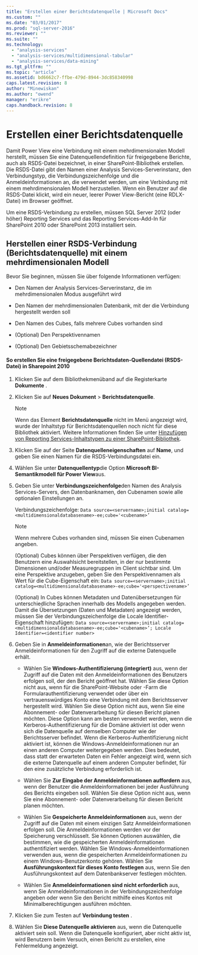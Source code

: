 ```yaml
---
title: "Erstellen einer Berichtsdatenquelle | Microsoft Docs"
ms.custom: ""
ms.date: "03/01/2017"
ms.prod: "sql-server-2016"
ms.reviewer: ""
ms.suite: ""
ms.technology: 
  - "analysis-services"
  - "analysis-services/multidimensional-tabular"
  - "analysis-services/data-mining"
ms.tgt_pltfrm: ""
ms.topic: "article"
ms.assetid: bd6662c7-ffbe-479d-8944-3dc858340998
caps.latest.revision: 8
author: "Minewiskan"
ms.author: "owend"
manager: "erikre"
caps.handback.revision: 8
---
```

# Erstellen einer Berichtsdatenquelle
  Damit Power View eine Verbindung mit einem mehrdimensionalen Modell herstellt, müssen Sie eine Datenquellendefinition für freigegebene Berichte, auch als RSDS-Datei bezeichnet, in einer SharePoint-Bibliothek erstellen. Die RSDS-Datei gibt den Namen einer Analysis Services-Serverinstanz, den Verbindungstyp, die Verbindungszeichenfolge und die Anmeldeinformationen an, die verwendet werden, um eine Verbindung mit einem mehrdimensionalen Modell herzustellen. Wenn ein Benutzer auf die RSDS-Datei klickt, wird ein neuer, leerer Power View-Bericht (eine RDLX-Datei) im Browser geöffnet.  
  
 Um eine RSDS-Verbindung zu erstellen, müssen SQL Server 2012 (oder höher) Reporting Services und das Reporting Services-Add-In für SharePoint 2010 oder SharePoint 2013 installiert sein.  
  
## Herstellen einer RSDS-Verbindung (Berichtsdatenquelle) mit einem mehrdimensionalen Modell  
 Bevor Sie beginnen, müssen Sie über folgende Informationen verfügen:  
  
-   Den Namen der Analysis Services-Serverinstanz, die im mehrdimensionalen Modus ausgeführt wird  
  
-   Den Namen der mehrdimensionalen Datenbank, mit der die Verbindung hergestellt werden soll  
  
-   Den Namen des Cubes, falls mehrere Cubes vorhanden sind  
  
-   (Optional) Den Perspektivennamen  
  
-   (Optional) Den Gebietsschemabezeichner  
  
#### So erstellen Sie eine freigegebene Berichtsdaten-Quellendatei (RSDS-Datei) in Sharepoint 2010  
  
1.  Klicken Sie auf dem Bibliothekmenüband auf die Registerkarte **Dokumente** .  
  
2.  Klicken Sie auf **Neues Dokument**  > **Berichtsdatenquelle**.  
  
    > [!NOTE]  
    >  Wenn das Element **Berichtsdatenquelle** nicht im Menü angezeigt wird, wurde der Inhaltstyp für Berichtsdatenquellen noch nicht für diese Bibliothek aktiviert. Weitere Informationen finden Sie unter [Hinzufügen von Reporting Services-Inhaltstypen zu einer SharePoint-Bibliothek](../../reporting-services/report-server-sharepoint/add-reporting-services-content-types-to-a-sharepoint-library.md).  
  
3.  Klicken Sie auf der Seite **Datenquelleneigenschaften** auf **Name**, und geben Sie einen Namen für die RSDS-Verbindungsdatei ein.  
  
4.  Wählen Sie unter **Datenquellentyp**die Option **Microsoft BI-Semantikmodell für Power View**aus.  
  
5.  Geben Sie unter **Verbindungszeichenfolge**den Namen des Analysis Services-Servers, den Datenbanknamen, den Cubenamen sowie alle optionalen Einstellungen an.  
  
     Verbindungszeichenfolge: `Data source=<servername>;initial catalog=<multidimensionaldatabasename>-ee;cube='<cubename>’`  
  
    > [!NOTE]  
    >  Wenn mehrere Cubes vorhanden sind, müssen Sie einen Cubenamen angeben.  
  
     (Optional) Cubes können über Perspektiven verfügen, die den Benutzern eine Auswahlsicht bereitstellen, in der nur bestimmte Dimensionen und/oder Measuregruppen im Client sichtbar sind. Um eine Perspektive anzugeben, geben Sie den Perspektivennamen als Wert für die Cube-Eigenschaft ein: `Data source=<servername>;initial catalog=<multidimensionaldatabasename>-ee;cube='<perspectivename>’`  
  
     (Optional) In Cubes können Metadaten und Datenübersetzungen für unterschiedliche Sprachen innerhalb des Modells angegeben werden. Damit die Übersetzungen (Daten und Metadaten) angezeigt werden, müssen Sie der Verbindungszeichenfolge die Locale Identifier-Eigenschaft hinzufügen: `Data source=<servername>;initial catalog=<multidimensionaldatabasename>-ee;cube='<cubename>’; Locale Identifier=<identifier number>`  
  
6.  Geben Sie in **Anmeldeinformationen**an, wie der Berichtsserver Anmeldeinformationen für den Zugriff auf die externe Datenquelle erhält.  
  
    -   Wählen Sie **Windows-Authentifizierung (integriert)** aus, wenn der Zugriff auf die Daten mit den Anmeldeinformationen des Benutzers erfolgen soll, der den Bericht geöffnet hat. Wählen Sie diese Option nicht aus, wenn für die SharePoint-Website oder -Farm die Formularauthentifizierung verwendet oder über ein vertrauenswürdiges Konto eine Verbindung mit dem Berichtsserver hergestellt wird. Wählen Sie diese Option nicht aus, wenn Sie eine Abonnement- oder Datenverarbeitung für diesen Bericht planen möchten. Diese Option kann am besten verwendet werden, wenn die Kerberos-Authentifizierung für die Domäne aktiviert ist oder wenn sich die Datenquelle auf demselben Computer wie der Berichtsserver befindet. Wenn die Kerberos-Authentifizierung nicht aktiviert ist, können die Windows-Anmeldeinformationen nur an einen anderen Computer weitergegeben werden. Dies bedeutet, dass statt der erwarteten Daten ein Fehler angezeigt wird, wenn sich die externe Datenquelle auf einem anderen Computer befindet, für den eine zusätzliche Verbindung erforderlich ist.  
  
    -   Wählen Sie **Zur Eingabe der Anmeldeinformationen auffordern** aus, wenn der Benutzer die Anmeldeinformationen bei jeder Ausführung des Berichts eingeben soll. Wählen Sie diese Option nicht aus, wenn Sie eine Abonnement- oder Datenverarbeitung für diesen Bericht planen möchten.  
  
    -   Wählen Sie **Gespeicherte Anmeldeinformationen** aus, wenn der Zugriff auf die Daten mit einem einzigen Satz Anmeldeinformationen erfolgen soll. Die Anmeldeinformationen werden vor der Speicherung verschlüsselt. Sie können Optionen auswählen, die bestimmen, wie die gespeicherten Anmeldeinformationen authentifiziert werden. Wählen Sie Windows-Anmeldeinformationen verwenden aus, wenn die gespeicherten Anmeldeinformationen zu einem Windows-Benutzerkonto gehören. Wählen Sie **Ausführungskontext für dieses Konto festlegen** aus, wenn Sie den Ausführungskontext auf dem Datenbankserver festlegen möchten.  
  
    -   Wählen Sie **Anmeldeinformationen sind nicht erforderlich** aus, wenn Sie Anmeldeinformationen in der Verbindungszeichenfolge angeben oder wenn Sie den Bericht mithilfe eines Kontos mit Minimalberechtigungen ausführen möchten.  
  
7.  Klicken Sie zum Testen auf **Verbindung testen** .  
  
8.  Wählen Sie **Diese Datenquelle aktivieren** aus, wenn die Datenquelle aktiviert sein soll. Wenn die Datenquelle konfiguriert, aber nicht aktiv ist, wird Benutzern beim Versuch, einen Bericht zu erstellen, eine Fehlermeldung angezeigt.  
  
  